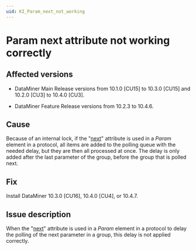 ```yaml
---
uid: KI_Param_next_not_working
---
```


# Param next attribute not working correctly

## Affected versions

- DataMiner Main Release versions from 10.1.0 [CU15] to 10.3.0 [CU15] and 10.2.0 [CU3] to 10.4.0 [CU3].

- DataMiner Feature Release versions from 10.2.3 to 10.4.6.

## Cause

Because of an internal lock, if the "[next](xref:Protocol.Groups.Group.Content.Param-next)" attribute is used in a *Param* element in a protocol, all items are added to the polling queue with the needed delay, but they are then all processed at once. The delay is only added after the last parameter of the group, before the group that is polled next.

## Fix

Install DataMiner 10.3.0 [CU16], 10.4.0 [CU4], or 10.4.7<!--RN 39430-->.

## Issue description

When the "[next](xref:Protocol.Groups.Group.Content.Param-next)" attribute is used in a *Param* element in a protocol to delay the polling of the next parameter in a group, this delay is not applied correctly.

